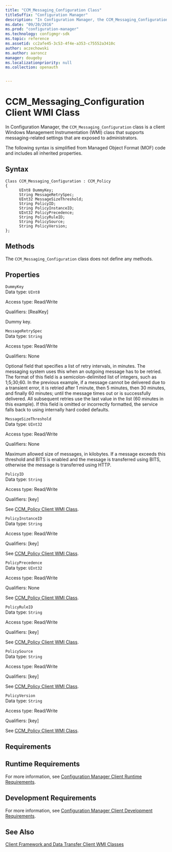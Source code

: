 ```yaml
---
title: "CCM_Messaging_Configuration Class"
titleSuffix: "Configuration Manager"
description: "In Configuration Manager, the CCM_Messaging_Configuration class is a client WMI class that supports messaging-related settings that are exposed to administrators."
ms.date: "09/20/2016"
ms.prod: "configuration-manager"
ms.technology: configmgr-sdk
ms.topic: reference
ms.assetid: cc2afe45-3c53-4f4e-a353-c75552a3410c
author: aczechowski
ms.author: aaroncz
manager: dougeby
ms.localizationpriority: null
ms.collection: openauth


---
```

# CCM_Messaging_Configuration Client WMI Class
In Configuration Manager, the `CCM_Messaging_Configuration` class is a client Windows Management Instrumentation (WMI) class that supports messaging-related settings that are exposed to administrators.  

 The following syntax is simplified from Managed Object Format (MOF) code and includes all inherited properties.  

## Syntax  

```  
Class CCM_Messaging_Configuration : CCM_Policy  
{  
      UInt8 DummyKey;  
      String MessageRetrySpec;  
      UInt32 MessageSizeThreshold;  
      String PolicyID;  
      String PolicyInstanceID;  
      UInt32 PolicyPrecedence;  
      String PolicyRuleID;  
      String PolicySource;  
      String PolicyVersion;  
};  
```  

## Methods  
 The `CCM_Messaging_Configuration` class does not define any methods.  

## Properties  
 `DummyKey`  
 Data type: `UInt8`  

 Access type: Read/Write  

 Qualifiers: [RealKey]  

 Dummy key.  

 `MessageRetrySpec`  
 Data type: `String`  

 Access type: Read/Write  

 Qualifiers: None  

 Optional field that specifies a list of retry intervals, in minutes. The messaging system uses this when an outgoing message has to be retried. The format of this field is a semicolon-delimited list of integers, such as 1;5;30;60. In the previous example, if a message cannot be delivered due to a transient error, it is retried after 1 minute, then 5 minutes, then 30 minutes, and finally 60 minutes; until the message times out or is successfully delivered. All subsequent retries use the last value in the list (60 minutes in this example). If this field is omitted or incorrectly formatted, the service falls back to using internally hard coded defaults.  

 `MessageSizeThreshold`  
 Data type: `UInt32`  

 Access type: Read/Write  

 Qualifiers: None  

 Maximum allowed size of messages, in kilobytes. If a message exceeds this threshold and BITS is enabled and the message is transferred using BITS, otherwise the message is transferred using HTTP.  

 `PolicyID`  
 Data type: `String`  

 Access type: Read/Write  

 Qualifiers: [key]  

 See [CCM_Policy Client WMI Class](../../../../../develop/reference/core/clients/client-classes/ccm_policy-client-wmi-class.md).  

 `PolicyInstanceID`  
 Data type: `String`  

 Access type: Read/Write  

 Qualifiers: [key]  

 See [CCM_Policy Client WMI Class](../../../../../develop/reference/core/clients/client-classes/ccm_policy-client-wmi-class.md).  

 `PolicyPrecedence`  
 Data type: `UInt32`  

 Access type: Read/Write  

 Qualifiers: None  

 See [CCM_Policy Client WMI Class](../../../../../develop/reference/core/clients/client-classes/ccm_policy-client-wmi-class.md).  

 `PolicyRuleID`  
 Data type: `String`  

 Access type: Read/Write  

 Qualifiers: [key]  

 See [CCM_Policy Client WMI Class](../../../../../develop/reference/core/clients/client-classes/ccm_policy-client-wmi-class.md).  

 `PolicySource`  
 Data type: `String`  

 Access type: Read/Write  

 Qualifiers: [key]  

 See [CCM_Policy Client WMI Class](../../../../../develop/reference/core/clients/client-classes/ccm_policy-client-wmi-class.md).  

 `PolicyVersion`  
 Data type: `String`  

 Access type: Read/Write  

 Qualifiers: [key]  

 See [CCM_Policy Client WMI Class](../../../../../develop/reference/core/clients/client-classes/ccm_policy-client-wmi-class.md).  

## Requirements  

## Runtime Requirements  
 For more information, see [Configuration Manager Client Runtime Requirements](../../../../../develop/core/reqs/client-runtime-requirements.md).  

## Development Requirements  
 For more information, see [Configuration Manager Client Development Requirements](../../../../../develop/core/reqs/client-development-requirements.md).  

## See Also  
 [Client Framework and Data Transfer Client WMI Classes](../../../../../develop/reference/core/clients/client-classes/client-framework-and-data-transfer-client-wmi-classes.md)
